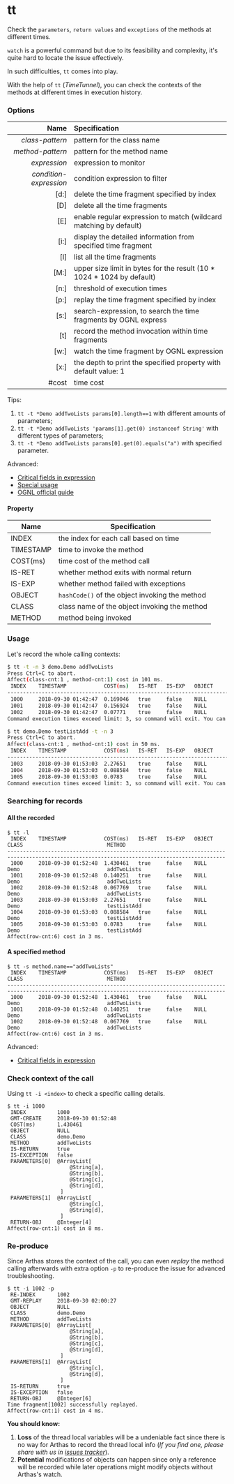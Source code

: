 tt
==

Check the `parameters`, `return values` and `exceptions` of the methods at different times.

`watch` is a powerful command but due to its feasibility and complexity, it's quite hard to locate the issue effectively. 

In such difficulties, `tt` comes into play. 

With the help of `tt` (*TimeTunnel*), you can check the contexts of the methods at different times in execution history. 

### Options

|Name|Specification|
|---:|:---|
|*class-pattern*|pattern for the class name|
|*method-pattern*|pattern for the method name|
|*expression*|expression to monitor|
|*condition-expression*|condition expression to filter|
|[d:]|delete the time fragment specified by index|
|[D]|delete all the time fragments|
|[E]|enable regular expression to match (wildcard matching by default)|
|[i:]|display the detailed information from specified time fragment|
|[l]|list all the time fragments|
|[M:]|upper size limit in bytes for the result (10 * 1024 * 1024 by default) |
|[n:]|threshold of execution times|
|[p:]|replay the time fragment specified by index|
|[s:]|search-expression, to search the time fragments by OGNL express|
|[t]|record the method invocation within time fragments|
|[w:]|watch the time fragment by OGNL expression|
|[x:]|the depth to print the specified property with default value: 1|
|#cost|time cost|

Tips:
1. `tt -t *Demo addTwoLists params[0].length==1` with different amounts of parameters;
2. `tt -t *Demo addTwoLists 'params[1].get(0) instanceof String'` with different types of parameters;
3. `tt -t *Demo addTwoLists params[0].get(0).equals("a")` with specified parameter.
  
Advanced:
* [Critical fields in expression](advice-class.md)
* [Special usage](https://github.com/alibaba/arthas/issues/71)
* [OGNL official guide](https://commons.apache.org/proper/commons-ognl/language-guide.html)

#### Property

|Name|Specification|
|---|---|
|INDEX|the index for each call based on time|
|TIMESTAMP|time to invoke the method|
|COST(ms)|time cost of the method call|
|IS-RET|whether method exits with normal return|
|IS-EXP|whether method failed with exceptions|
|OBJECT|`hashCode()` of the object invoking the method|
|CLASS|class name of the object invoking the method|
|METHOD|method being invoked|

### Usage

Let's record the whole calling contexts:
  
```bash
$ tt -t -n 3 demo.Demo addTwoLists
Press Ctrl+C to abort.
Affect(class-cnt:1 , method-cnt:1) cost in 101 ms.
 INDEX    TIMESTAMP            COST(ms)   IS-RET   IS-EXP   OBJECT          CLASS                           METHOD                          
--------------------------------------------------------------------------------------------------------------------------------------------
 1000     2018-09-30 01:42:47  0.169046   true     false    NULL            Demo                            addTwoLists                     
 1001     2018-09-30 01:42:47  0.156924   true     false    NULL            Demo                            addTwoLists                     
 1002     2018-09-30 01:42:47  0.07771    true     false    NULL            Demo                            addTwoLists                     
Command execution times exceed limit: 3, so command will exit. You can set it with -n option.

$ tt demo.Demo testListAdd -t -n 3
Press Ctrl+C to abort.
Affect(class-cnt:1 , method-cnt:1) cost in 50 ms.
 INDEX    TIMESTAMP            COST(ms)   IS-RET   IS-EXP   OBJECT          CLASS                           METHOD                          
--------------------------------------------------------------------------------------------------------------------------------------------
 1003     2018-09-30 01:53:03  2.27651    true     false    NULL            Demo                            testListAdd                     
 1004     2018-09-30 01:53:03  0.088584   true     false    NULL            Demo                            testListAdd                     
 1005     2018-09-30 01:53:03  0.0783     true     false    NULL            Demo                            testListAdd                     
Command execution times exceed limit: 3, so command will exit. You can set it with -n option.
```


### Searching for records

#### All the recorded

```
$ tt -l
 INDEX    TIMESTAMP            COST(ms)   IS-RET   IS-EXP   OBJECT          CLASS                           METHOD                          
--------------------------------------------------------------------------------------------------------------------------------------------
 1000     2018-09-30 01:52:48  1.430461   true     false    NULL            Demo                            addTwoLists                     
 1001     2018-09-30 01:52:48  0.140251   true     false    NULL            Demo                            addTwoLists                     
 1002     2018-09-30 01:52:48  0.067769   true     false    NULL            Demo                            addTwoLists                     
 1003     2018-09-30 01:53:03  2.27651    true     false    NULL            Demo                            testListAdd                     
 1004     2018-09-30 01:53:03  0.088584   true     false    NULL            Demo                            testListAdd                     
 1005     2018-09-30 01:53:03  0.0783     true     false    NULL            Demo                            testListAdd                     
Affect(row-cnt:6) cost in 3 ms.

```

#### A specified method

```
$ tt -s method.name=="addTwoLists"
 INDEX    TIMESTAMP            COST(ms)   IS-RET   IS-EXP   OBJECT          CLASS                           METHOD                          
--------------------------------------------------------------------------------------------------------------------------------------------
 1000     2018-09-30 01:52:48  1.430461   true     false    NULL            Demo                            addTwoLists                     
 1001     2018-09-30 01:52:48  0.140251   true     false    NULL            Demo                            addTwoLists                     
 1002     2018-09-30 01:52:48  0.067769   true     false    NULL            Demo                            addTwoLists                     
Affect(row-cnt:6) cost in 3 ms.

```

Advanced:
* [Critical fields in expression](advice-class.md)

### Check context of the call

Using `tt -i <index>` to check a specific calling details.

```
$ tt -i 1000
 INDEX          1000                                                                                                                        
 GMT-CREATE     2018-09-30 01:52:48                                                                                                         
 COST(ms)       1.430461                                                                                                                    
 OBJECT         NULL                                                                                                                        
 CLASS          demo.Demo                                                                                                                   
 METHOD         addTwoLists                                                                                                                 
 IS-RETURN      true                                                                                                                        
 IS-EXCEPTION   false                                                                                                                       
 PARAMETERS[0]  @ArrayList[                                                                                                                 
                    @String[a],                                                                                                             
                    @String[b],                                                                                                             
                    @String[c],                                                                                                             
                    @String[d],                                                                                                             
                 ]                                                                                                                           
 PARAMETERS[1]  @ArrayList[                                                                                                                 
                    @String[c],                                                                                                             
                    @String[d],                                                                                                             
                 ]                                                                                                                           
 RETURN-OBJ     @Integer[4]                                                                                                                 
Affect(row-cnt:1) cost in 8 ms.
```

### Re-produce

Since Arthas stores the context of the call, you can even *replay* the method calling afterwards with extra option `-p` to re-produce the issue for advanced troubleshooting.

```
$ tt -i 1002 -p
 RE-INDEX       1002                                                                                                                        
 GMT-REPLAY     2018-09-30 02:00:27                                                                                                         
 OBJECT         NULL                                                                                                                        
 CLASS          demo.Demo                                                                                                                   
 METHOD         addTwoLists                                                                                                                 
 PARAMETERS[0]  @ArrayList[                                                                                                                 
                    @String[a],                                                                                                             
                    @String[b],                                                                                                             
                    @String[c],                                                                                                             
                    @String[d],                                                                                                             
                 ]                                                                                                                           
 PARAMETERS[1]  @ArrayList[                                                                                                                 
                    @String[c],                                                                                                             
                    @String[d],                                                                                                             
                 ]                                                                                                                           
 IS-RETURN      true                                                                                                                        
 IS-EXCEPTION   false                                                                                                                       
 RETURN-OBJ     @Integer[6]                                                                                                                 
Time fragment[1002] successfully replayed.
Affect(row-cnt:1) cost in 4 ms.
```

**You should know:**
1. **Loss** of the thread local variables will be a undeniable fact since there is no way for Arthas to record the thread local info (*If you find one, please share with us in [issues tracker](https://github.com/alibaba/arthas/issues)*). 
2. **Potential** modifications of objects can happen since only a reference will be recorded while later operations might modify objects without Arthas's watch.
